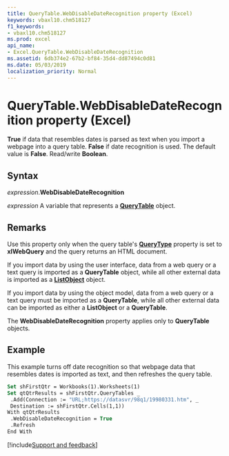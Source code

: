 ```yaml
---
title: QueryTable.WebDisableDateRecognition property (Excel)
keywords: vbaxl10.chm518127
f1_keywords:
- vbaxl10.chm518127
ms.prod: excel
api_name:
- Excel.QueryTable.WebDisableDateRecognition
ms.assetid: 6db374e2-67b2-bf84-35d4-dd87494c0d81
ms.date: 05/03/2019
localization_priority: Normal
---
```



# QueryTable.WebDisableDateRecognition property (Excel)

**True** if data that resembles dates is parsed as text when you import a webpage into a query table. **False** if date recognition is used. The default value is **False**. Read/write **Boolean**.


## Syntax

_expression_.**WebDisableDateRecognition**

_expression_ A variable that represents a **[QueryTable](Excel.QueryTable.md)** object.


## Remarks

Use this property only when the query table's **[QueryType](Excel.QueryTable.QueryType.md)** property is set to **xlWebQuery** and the query returns an HTML document.

If you import data by using the user interface, data from a web query or a text query is imported as a **QueryTable** object, while all other external data is imported as a **[ListObject](Excel.ListObject.md)** object.

If you import data by using the object model, data from a web query or a text query must be imported as a **QueryTable**, while all other external data can be imported as either a **ListObject** or a **QueryTable**.

The **WebDisableDateRecognition** property applies only to **QueryTable** objects.


## Example

This example turns off date recognition so that webpage data that resembles dates is imported as text, and then refreshes the query table.

```vb
Set shFirstQtr = Workbooks(1).Worksheets(1) 
Set qtQtrResults = shFirstQtr.QueryTables _ 
 .Add(Connection := "URL;https://datasvr/98q1/19980331.htm", _ 
 Destination := shFirstQtr.Cells(1,1)) 
With qtQtrResults 
 .WebDisableDateRecognition = True 
 .Refresh 
End With
```



[!include[Support and feedback](~/includes/feedback-boilerplate.md)]